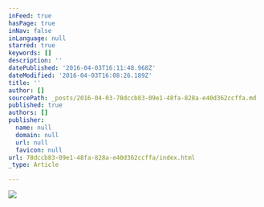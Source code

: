 ```yaml
---
inFeed: true
hasPage: true
inNav: false
inLanguage: null
starred: true
keywords: []
description: ''
datePublished: '2016-04-03T16:11:48.968Z'
dateModified: '2016-04-03T16:08:26.189Z'
title: ''
author: []
sourcePath: _posts/2016-04-03-78dccb83-09e1-48fa-828a-e40d362ccffa.md
published: true
authors: []
publisher:
  name: null
  domain: null
  url: null
  favicon: null
url: 78dccb83-09e1-48fa-828a-e40d362ccffa/index.html
_type: Article

---
```

![](https://the-grid-user-content.s3-us-west-2.amazonaws.com/4cdf8c29-8ada-4eb2-976c-9417cc25223e.jpg)